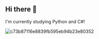 ## Hi there 👋

I'm currently studying Python and C#!





![c73b87116e8839fb595eb94b23e80352](https://github.com/CGRIL00/CGRIL00/assets/140042875/81b7a15b-b167-4208-9386-3d24d7ab9e77)
